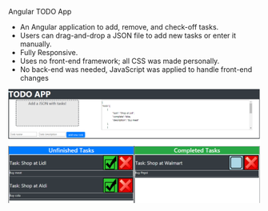
Angular TODO App

<ul>
  <li>An Angular application to add, remove, and check-off tasks.</li>
  <li>Users can drag-and-drop a JSON file to add new tasks or enter it manually.</li>
  <li>Fully Responsive.</li>
  <li>Uses no front-end framework; all CSS was made personally.</li>
  <li>No back-end was needed, JavaScript was applied to handle front-end changes </li>
</ul>

![alt text](https://github.com/tonyshaocs/AngularToDoAPP/blob/master/Example3.png)
